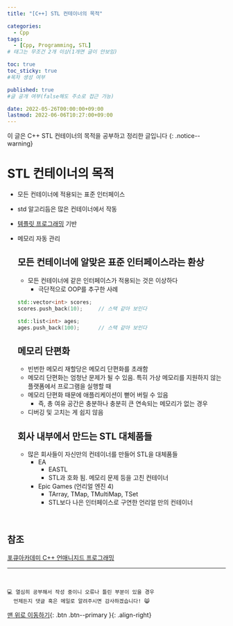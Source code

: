 ```yaml
---
title: "[C++] STL 컨테이너의 목적" 

categories:
  - Cpp
tags:
  - [Cpp, Programming, STL]
# 태그는 무조건 2개 이상(1개면 글이 안보임)

toc: true
toc_sticky: true
#목차 생성 여부

published: true
#글 공개 여부(false해도 주소로 접근 가능)

date: 2022-05-26T00:00:00+09:00
lastmod: 2022-06-06T10:27:00+09:00
---
```


<!-- description : 25자에서 160자 사이 -->
이 글은 C++ STL 컨테이너의 목적을 공부하고 정리한 글입니다
{: .notice--warning}

# STL 컨테이너의 목적
- 모든 컨테이너에 적용되는 표준 인터페이스
- std 알고리듬은 많은 컨테이너에서 작동
- [템플릿 프로그래밍](https://reoul.github.io/cpp/cpp-34/) 기반
- 메모리 자동 관리

  ## 모든 컨테이너에 알맞은 표준 인터페이스라는 환상
  - 모든 컨테이너에 같은 인터페이스가 적용되는 것은 이상하다
    - 극단적으로 OOP를 추구한 사례
  
  ```cpp
  std::vector<int> scores;
  scores.push_back(10);     // 스택 같아 보인다

  std::list<int> ages;
  ages.push_back(100);      // 스택 같아 보인다
  ```

  ## 메모리 단편화
  - 빈번한 메모리 재할당은 메모리 단편화를 초래함
  - 메모리 단편화는 엄청난 문제가 될 수 있음. 특히 가상 메모리를 지원하지 않는 플랫폼에서 프로그램을 실행할 때
  - 메모리 단편화 때문에 애플리케이션이 뻗어 버릴 수 있음
    - 즉, 총 여유 공간은 충분하나 충분히 큰 연속되는 메모리가 없는 경우
  - 디버깅 및 고치는 게 쉽지 않음

  ## 회사 내부에서 만드는 STL 대체품들
  - 많은 회사들이 자신만의 컨테이너를 만들어 STL을 대체품들
    - EA
      - EASTL
      - STL과 호화 됨. 메모리 문제 등을 고친 컨테이너
    - Epic Games (언리얼 엔진 4)
      - TArray, TMap, TMultiMap, TSet
      - STL보다 나은 인터페이스로 구연한 언리얼 만의 컨테이너

<br>

## 참조
[포큐아카데미 C++ 언매니지드 프로그래밍](https://pocu-ko.teachable.com/p/comp3200)

***
<br>

    💻 열심히 공부해서 작성 중이니 오류나 틀린 부분이 있을 경우 
      언제든지 댓글 혹은 메일로 알려주시면 감사하겠습니다! 😸

[맨 위로 이동하기](#){: .btn .btn--primary }{: .align-right}